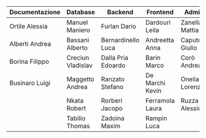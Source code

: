 |Documentazione|    Database     |      Backend     |   Frontend    |      Admin     |
|--------------|-----------------|------------------|---------------|----------------|
|Ortile Alessia|Manuel Maniero   |Furlan Dario      |Dardouri Leila |Zanellato Mattia|
|Alberti Andrea|Bassani Alberto  |Bernardinello Luca|Andreetta Anna |Caputo Giulio   |
|Borina Filippo|Creciun Vladislav|Dalla Pria Edoardo|Barin Marco    |Corò Andrea     |
|Businaro Luigi|Maggetto Andrea  |Ranzato Stefano   |De Marchi Kevin|Onelia Lorenzo  |
|              |Nkata Robert     |Rorberi Jacopo    |Ferramola Laura|Ruzza Alessio   |
|              |Tabilio Thomas   |Zadoina Maxim     |Rampin Luca    |                |
